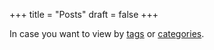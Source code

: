+++
title = "Posts"
draft = false
+++

In case you want to view by [tags](/en/tags/) or [categories](/en/categories).